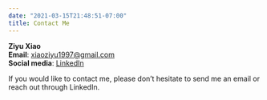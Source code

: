 ```yaml
---
date: "2021-03-15T21:48:51-07:00"
title: Contact Me
---
```


**Ziyu Xiao**  
**Email**: xiaoziyu1997@gmail.com  
**Social media**: [LinkedIn](https://www.linkedin.com/in/ziyu-xiao/)

If you would like to contact me, please don’t hesitate to send me an email or reach out through LinkedIn.
